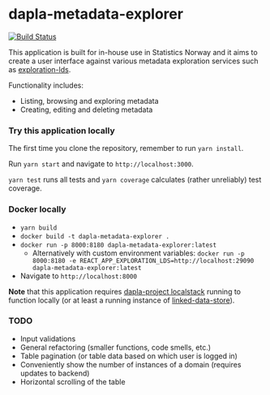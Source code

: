 # dapla-metadata-explorer

[![Build Status](https://dev.azure.com/statisticsnorway/Dapla/_apis/build/status/Frontends/statisticsnorway.dapla-metadata-explorer?branchName=master)](https://dev.azure.com/statisticsnorway/Dapla/_build/latest?definitionId=21&branchName=master)

This application is built for in-house use in Statistics Norway and it aims to create a user interface against various
metadata exploration services such as
[exploration-lds](https://github.com/statisticsnorway/dapla-project/blob/master/localstack/docker-compose-exploration.yml).

Functionality includes:

* Listing, browsing and exploring metadata
* Creating, editing and deleting metadata

### Try this application locally

The first time you clone the repository, remember to run `yarn install`.

Run `yarn start` and navigate to `http://localhost:3000`.

`yarn test` runs all tests and `yarn coverage` calculates (rather unreliably) test coverage.

### Docker locally

* `yarn build`
* `docker build -t dapla-metadata-explorer .`
* `docker run -p 8000:8180 dapla-metadata-explorer:latest`
    * Alternatively with custom environment
      variables: `docker run -p 8000:8180 -e REACT_APP_EXPLORATION_LDS=http://localhost:29090 dapla-metadata-explorer:latest`
* Navigate to `http://localhost:8000`

**Note** that this application
requires [dapla-project localstack](https://github.com/statisticsnorway/dapla-project/blob/master/localstack/README.md)
running to function locally (or at least a running instance
of [linked-data-store](https://github.com/statisticsnorway/linked-data-store-documentation)).

### TODO

* Input validations
* General refactoring (smaller functions, code smells, etc.)
* Table pagination (or table data based on which user is logged in)
* Conveniently show the number of instances of a domain (requires updates to backend)
* Horizontal scrolling of the table
